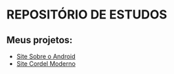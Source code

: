 <h1>REPOSITÓRIO DE ESTUDOS</h1>

<h2>Meus projetos:</h2>
<ul>
    <li><a href="https://9-f0xo.github.io/HTML5_CSS3/estudo/desafios-modulo02/desafio10/android.html" rel="external" target="_blank">Site Sobre o Android</a></li>
    <li><a href="https://9-f0xo.github.io/HTML5_CSS3/estudo/desafios-modulo03/desafio11/cordel.html" rel="external" target="_blank">Site Cordel Moderno</a></li>
</ul>
